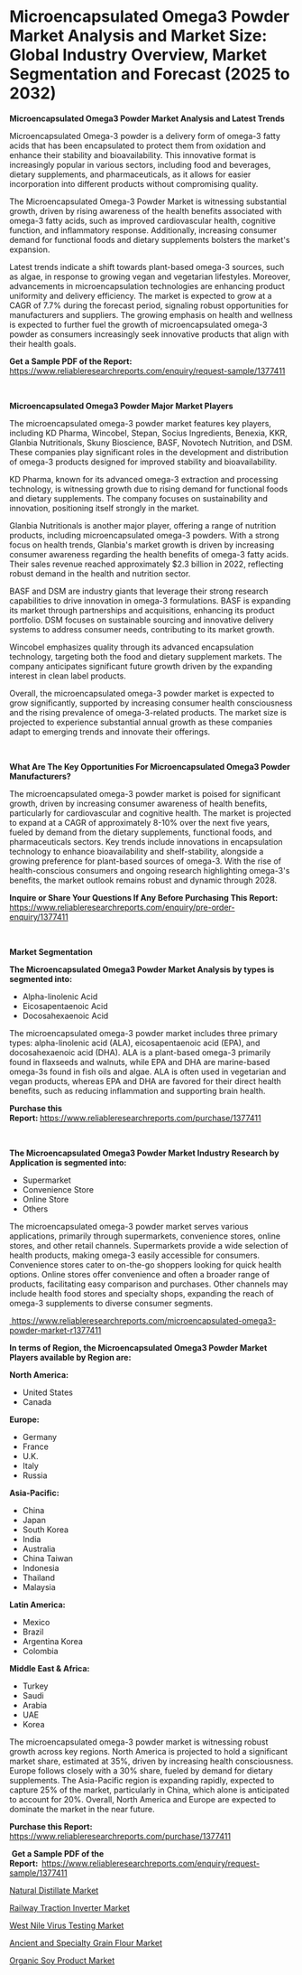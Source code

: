 <p><h1>Microencapsulated Omega3 Powder Market Analysis and Market Size: Global Industry Overview, Market Segmentation and Forecast (2025 to 2032)</h1></p><p><strong>Microencapsulated Omega3 Powder Market Analysis and Latest Trends</strong></p>
<p><p>Microencapsulated Omega-3 powder is a delivery form of omega-3 fatty acids that has been encapsulated to protect them from oxidation and enhance their stability and bioavailability. This innovative format is increasingly popular in various sectors, including food and beverages, dietary supplements, and pharmaceuticals, as it allows for easier incorporation into different products without compromising quality.</p><p>The Microencapsulated Omega-3 Powder Market is witnessing substantial growth, driven by rising awareness of the health benefits associated with omega-3 fatty acids, such as improved cardiovascular health, cognitive function, and inflammatory response. Additionally, increasing consumer demand for functional foods and dietary supplements bolsters the market's expansion.</p><p>Latest trends indicate a shift towards plant-based omega-3 sources, such as algae, in response to growing vegan and vegetarian lifestyles. Moreover, advancements in microencapsulation technologies are enhancing product uniformity and delivery efficiency. The market is expected to grow at a CAGR of 7.7% during the forecast period, signaling robust opportunities for manufacturers and suppliers. The growing emphasis on health and wellness is expected to further fuel the growth of microencapsulated omega-3 powder as consumers increasingly seek innovative products that align with their health goals.</p></p>
<p><strong>Get a Sample PDF of the Report:&nbsp;</strong> <a href="https://www.reliableresearchreports.com/enquiry/request-sample/1377411?utm_campaign=33&utm_medium=2&utm_source=Github&utm_content=ia&utm_term=13012025&utm_id=microencapsulated-omega3-powder">https://www.reliableresearchreports.com/enquiry/request-sample/1377411</a></p>
<p>&nbsp;</p>
<p><strong>Microencapsulated Omega3 Powder Major Market Players</strong></p>
<p><p>The microencapsulated omega-3 powder market features key players, including KD Pharma, Wincobel, Stepan, Socius Ingredients, Benexia, KKR, Glanbia Nutritionals, Skuny Bioscience, BASF, Novotech Nutrition, and DSM. These companies play significant roles in the development and distribution of omega-3 products designed for improved stability and bioavailability.</p><p>KD Pharma, known for its advanced omega-3 extraction and processing technology, is witnessing growth due to rising demand for functional foods and dietary supplements. The company focuses on sustainability and innovation, positioning itself strongly in the market.</p><p>Glanbia Nutritionals is another major player, offering a range of nutrition products, including microencapsulated omega-3 powders. With a strong focus on health trends, Glanbia's market growth is driven by increasing consumer awareness regarding the health benefits of omega-3 fatty acids. Their sales revenue reached approximately $2.3 billion in 2022, reflecting robust demand in the health and nutrition sector.</p><p>BASF and DSM are industry giants that leverage their strong research capabilities to drive innovation in omega-3 formulations. BASF is expanding its market through partnerships and acquisitions, enhancing its product portfolio. DSM focuses on sustainable sourcing and innovative delivery systems to address consumer needs, contributing to its market growth.</p><p>Wincobel emphasizes quality through its advanced encapsulation technology, targeting both the food and dietary supplement markets. The company anticipates significant future growth driven by the expanding interest in clean label products.</p><p>Overall, the microencapsulated omega-3 powder market is expected to grow significantly, supported by increasing consumer health consciousness and the rising prevalence of omega-3-related products. The market size is projected to experience substantial annual growth as these companies adapt to emerging trends and innovate their offerings.</p></p>
<p>&nbsp;</p>
<p><strong>What Are The Key Opportunities For Microencapsulated Omega3 Powder Manufacturers?</strong></p>
<p><p>The microencapsulated omega-3 powder market is poised for significant growth, driven by increasing consumer awareness of health benefits, particularly for cardiovascular and cognitive health. The market is projected to expand at a CAGR of approximately 8-10% over the next five years, fueled by demand from the dietary supplements, functional foods, and pharmaceuticals sectors. Key trends include innovations in encapsulation technology to enhance bioavailability and shelf-stability, alongside a growing preference for plant-based sources of omega-3. With the rise of health-conscious consumers and ongoing research highlighting omega-3's benefits, the market outlook remains robust and dynamic through 2028.</p></p>
<p><strong>Inquire or Share Your Questions If Any Before Purchasing This Report:</strong> <a href="https://www.reliableresearchreports.com/enquiry/pre-order-enquiry/1377411?utm_campaign=33&utm_medium=2&utm_source=Github&utm_content=ia&utm_term=13012025&utm_id=microencapsulated-omega3-powder">https://www.reliableresearchreports.com/enquiry/pre-order-enquiry/1377411</a></p>
<p>&nbsp;</p>
<p><strong>Market Segmentation</strong></p>
<p><strong>The Microencapsulated Omega3 Powder Market Analysis by types is segmented into:</strong></p>
<p><ul><li>Alpha-linolenic Acid</li><li>Eicosapentaenoic Acid</li><li>Docosahexaenoic Acid</li></ul></p>
<p><p>The microencapsulated omega-3 powder market includes three primary types: alpha-linolenic acid (ALA), eicosapentaenoic acid (EPA), and docosahexaenoic acid (DHA). ALA is a plant-based omega-3 primarily found in flaxseeds and walnuts, while EPA and DHA are marine-based omega-3s found in fish oils and algae. ALA is often used in vegetarian and vegan products, whereas EPA and DHA are favored for their direct health benefits, such as reducing inflammation and supporting brain health.</p></p>
<p><strong>Purchase this Report:&nbsp;</strong><a href="https://www.reliableresearchreports.com/purchase/1377411?utm_campaign=33&utm_medium=2&utm_source=Github&utm_content=ia&utm_term=13012025&utm_id=microencapsulated-omega3-powder">https://www.reliableresearchreports.com/purchase/1377411</a></p>
<p>&nbsp;</p>
<p><strong>The Microencapsulated Omega3 Powder Market Industry Research by Application is segmented into:</strong></p>
<p><ul><li>Supermarket</li><li>Convenience Store</li><li>Online Store</li><li>Others</li></ul></p>
<p><p>The microencapsulated omega-3 powder market serves various applications, primarily through supermarkets, convenience stores, online stores, and other retail channels. Supermarkets provide a wide selection of health products, making omega-3 easily accessible for consumers. Convenience stores cater to on-the-go shoppers looking for quick health options. Online stores offer convenience and often a broader range of products, facilitating easy comparison and purchases. Other channels may include health food stores and specialty shops, expanding the reach of omega-3 supplements to diverse consumer segments.</p></p>
<p><a href="https://www.reliableresearchreports.com/microencapsulated-omega3-powder-market-r1377411?utm_campaign=33&utm_medium=2&utm_source=Github&utm_content=ia&utm_term=13012025&utm_id=microencapsulated-omega3-powder">&nbsp;https://www.reliableresearchreports.com/microencapsulated-omega3-powder-market-r1377411</a></p>
<p><strong>In terms of Region, the Microencapsulated Omega3 Powder Market Players available by Region are:</strong></p>
<p>
    <p> <strong> North America: </strong>
        <ul>
            <li>United States</li>
            <li>Canada</li>
        </ul>
        </p> 
    <p> <strong> Europe: </strong>
        <ul>
            <li>Germany</li>
            <li>France</li>
            <li>U.K.</li>
            <li>Italy</li>
            <li>Russia</li>
        </ul>
        </p> 
    <p> <strong> Asia-Pacific: </strong>
        <ul>
            <li>China</li>
            <li>Japan</li>
            <li>South Korea</li>
            <li>India</li>
            <li>Australia</li>
            <li>China Taiwan</li>
            <li>Indonesia</li>
            <li>Thailand</li>
            <li>Malaysia</li>
        </ul>
        </p> 
    <p> <strong> Latin America: </strong>
        <ul>
            <li>Mexico</li>
            <li>Brazil</li>
            <li>Argentina Korea</li>
            <li>Colombia</li>
        </ul>
        </p> 
    <p> <strong> Middle East & Africa: </strong>
        <ul>
            <li>Turkey</li>
            <li>Saudi</li>
            <li>Arabia</li>
            <li>UAE</li>
            <li>Korea</li>
        </ul>
    </p>
    </p>
<p><p>The microencapsulated omega-3 powder market is witnessing robust growth across key regions. North America is projected to hold a significant market share, estimated at 35%, driven by increasing health consciousness. Europe follows closely with a 30% share, fueled by demand for dietary supplements. The Asia-Pacific region is expanding rapidly, expected to capture 25% of the market, particularly in China, which alone is anticipated to account for 20%. Overall, North America and Europe are expected to dominate the market in the near future.</p></p>
<p><strong>Purchase this Report: </strong><a href="https://www.reliableresearchreports.com/purchase/1377411?utm_campaign=33&utm_medium=2&utm_source=Github&utm_content=ia&utm_term=13012025&utm_id=microencapsulated-omega3-powder">https://www.reliableresearchreports.com/purchase/1377411</a></p>
<p>&nbsp;<strong>Get a Sample PDF of the Report:&nbsp;&nbsp;</strong><a href="https://www.reliableresearchreports.com/enquiry/request-sample/1377411?utm_campaign=33&utm_medium=2&utm_source=Github&utm_content=ia&utm_term=13012025&utm_id=microencapsulated-omega3-powder">https://www.reliableresearchreports.com/enquiry/request-sample/1377411</a></p>
<p><strong></strong></p>
<p><p><a href="https://github.com/flnordan65e0/Market-Research-Report-List-1/blob/main/natural-distillate-market.md?utm_campaign=33&utm_medium=2&utm_source=Github&utm_content=ia&utm_term=13012025&utm_id=microencapsulated-omega3-powder">Natural Distillate Market</a></p><p><a href="https://github.com/antonioc6hal/Market-Research-Report-List-1/blob/main/railway-traction-inverter-market.md?utm_campaign=33&utm_medium=2&utm_source=Github&utm_content=ia&utm_term=13012025&utm_id=microencapsulated-omega3-powder">Railway Traction Inverter Market</a></p><p><a href="https://github.com/hammelximalschid/Market-Research-Report-List-1/blob/main/west-nile-virus-testing-market.md?utm_campaign=33&utm_medium=2&utm_source=Github&utm_content=ia&utm_term=13012025&utm_id=microencapsulated-omega3-powder">West Nile Virus Testing Market</a></p><p><a href="https://github.com/lindaopodray/Market-Research-Report-List-1/blob/main/ancient-and-specialty-grain-flour-market.md?utm_campaign=33&utm_medium=2&utm_source=Github&utm_content=ia&utm_term=13012025&utm_id=microencapsulated-omega3-powder">Ancient and Specialty Grain Flour Market</a></p><p><a href="https://github.com/rodinayygacklezi/Market-Research-Report-List-1/blob/main/organic-soy-product-market.md?utm_campaign=33&utm_medium=2&utm_source=Github&utm_content=ia&utm_term=13012025&utm_id=microencapsulated-omega3-powder">Organic Soy Product Market</a></p></p>